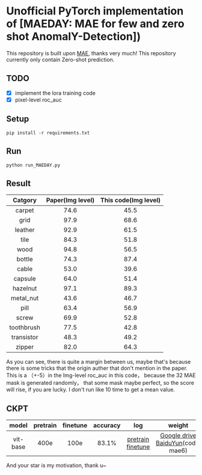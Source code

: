 # Unofficial PyTorch implementation of [MAEDAY: MAE for few and zero shot AnomalY-Detection])

This repository is built upon [MAE](https://github.com/pengzhiliang/MAE-pytorch), thanks very much!
This repository currently only contain Zero-shot prediction.

## TODO
- [x] implement the lora training code
- [x] pixel-level roc_auc

## Setup
```
pip install -r requirements.txt
```

## Run
```
python run_MAEDAY.py
```
## Result
|   Catgory  | Paper(Img level) | This code(Img level) | 
|:--------:|:--------:|:--------:|
|  carpet  |   74.6       |    45.5       |
|  grid    |    97.9        |   68.6      |
|  leather |    92.9      |    61.5      |
|  tile    |     84.3     |     51.8     |
|  wood    |     94.8     |   56.5       |
|  bottle  |  74.3        |    87.4      |
|  cable   |    53.0      |    39.6      |
|  capsule |   64.0       |    51.4     |
|  hazelnut|      97.1    |    89.3      |
| metal_nut|       43.6   |     46.7     |
|  pill    |     63.4       |   56.9      |
|  screw   |     69.9     |   52.8       |
| toothbrush|     77.5     |   42.8       |
|transistor|      48.3    |    49.2      |
|  zipper  |       82.0   |     64.3     |

As you can see, there is quite a margin between us, maybe that's because there is some tricks that the origin auther that don't mention in the paper. This is a （+-5）in the Img-level roc_auc in this code， because the 32 MAE mask is generated randomly， that some mask maybe perfect, so the score will rise, if you are lucky. I don't run like 10 time to get a mean value.


## CKPT
|   model  | pretrain | finetune | accuracy | log | weight |
|:--------:|:--------:|:--------:|:--------:| :--------:|:--------:|
| vit-base |   400e   |   100e   |   83.1%  | [pretrain](files/pretrain_base_0.75_400e.txt) [finetune](files/pretrain_base_0.75_400e_finetune_100e.txt)| [Google drive](https://drive.google.com/drive/folders/182F5SLwJnGVngkzguTelja4PztYLTXfa?usp=sharing) [BaiduYun](https://pan.baidu.com/s/1F0u9WeckZMbNk095gUxT1g)(code: mae6)|


And your star is my motivation, thank u~
